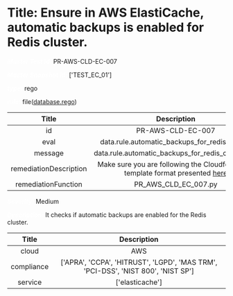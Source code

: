 



# Title: Ensure in AWS ElastiCache, automatic backups is enabled for Redis cluster.


***<font color="white">Master Test Id:</font>*** PR-AWS-CLD-EC-007

***<font color="white">Master Snapshot Id:</font>*** ['TEST_EC_01']

***<font color="white">type:</font>*** rego

***<font color="white">rule:</font>*** file([database.rego])  
  
  
  
  

|Title|Description|
| :---: | :---: |
|id|PR-AWS-CLD-EC-007|
|eval|data.rule.automatic_backups_for_redis_cluster|
|message|data.rule.automatic_backups_for_redis_cluster_err|
|remediationDescription|Make sure you are following the Cloudformation template format presented <a href='https://boto3.amazonaws.com/v1/documentation/api/latest/reference/services/elasticache.html#ElastiCache.Client.describe_cache_clusters' target='_blank'>here</a>|
|remediationFunction|PR_AWS_CLD_EC_007.py|


***<font color="white">Severity:</font>*** Medium

***<font color="white">Description:</font>*** It checks if automatic backups are enabled for the Redis cluster.  
  
  

|Title|Description|
| :---: | :---: |
|cloud|AWS|
|compliance|['APRA', 'CCPA', 'HITRUST', 'LGPD', 'MAS TRM', 'PCI-DSS', 'NIST 800', 'NIST SP']|
|service|['elasticache']|



[database.rego]: https://github.com/prancer-io/prancer-compliance-test/tree/master/aws/cloud/database.rego
